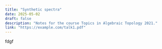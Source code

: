 ```yaml
---
title: "Synthetic spectra"
date: 2025-05-02
draft: false
description: "Notes for the course Topics in Algebraic Topology 2021."
link: "https://example.com/talk1.pdf"
---
```


fdgf